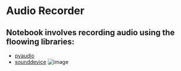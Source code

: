 # Audio Recorder
## Notebook involves recording audio using the floowing libraries:
 * [pyaudio](https://pypi.org/project/PyAudio/)
 * [sounddevice](https://pypi.org/project/sounddevice/)
![image](https://github.com/ThisIs-Developer/Python/assets/109382325/b1406c1c-c15d-4788-8caa-3d54fd7bdbad)
